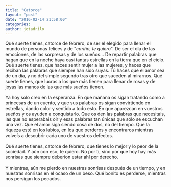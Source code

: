 ```yaml
---
title: "Catorce"
layout: "post"
date: "2016-02-14 21:58:00"
categories: 
author: jotadrilo
---
```


<div class="css-full-post-content js-full-post-content">
Qué suerte tienes, catorce de febrero, de ser el elegido para llenar el mundo de personas felices y de "<i>cariño, te quiero</i>". De ser el día de las emociones, de las sorpresas y de los sueños... De repartir palabras que hagan que en la noche haya casi tantas estrellas en la tierra que en el cielo. Qué suerte tienes, que haces sentir mujer a las mujeres, y haces que reciban las palabras que siempre han sido suyas. Tú haces que el amor sea de un día, y no del simple segundo tras otro que suceden al mirarnos. Qué suerte tienes, que lucras a los que más tienen para llenar de rosas y de joyas las manos de las que más sueños tienen.<br /><br />Ya hoy solo creo en la esperanza. En que mañana os sigan tratando como a princesas de un cuento, y que sus palabras os sigan convirtiendo en estrellas, dando color y sentido a todo esto. En que aparezcan en vuestros sueños y os ayuden a conquistarlo. Que os den las palabras que necesitais, las que no esperabais oir y esas palabras tan únicas que sólo se escuchan una vez. Que el amor siga siendo cosa de dos, no del tiempo. Que la riqueza esté en los labios, en los que perderos y encontraros mientras volveís a descubrir cada uno de vuestros defectos.<br /><br />Qué suerte tienes, catorce de febrero, que tienes lo mejor y lo peor de la sociedad. Y aún con eso, te quiero. No por tí, sino por que hoy hay más sonrisas que siempre deberion estar ahí por derecho.<br /><br />Y mientras, aún me pierdo en nuestras sonrisas después de un tiempo, y en nuestras sonrisas en el ocaso de un beso. Qué bonito es perderse, mientras nos persigan los pecados.
</div>

